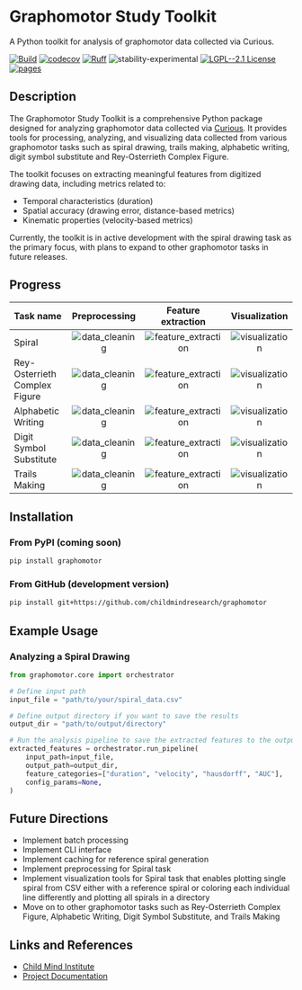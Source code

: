 # Graphomotor Study Toolkit

A Python toolkit for analysis of graphomotor data collected via Curious.

[![Build](https://github.com/childmindresearch/graphomotor/actions/workflows/test.yaml/badge.svg?branch=main)](https://github.com/childmindresearch/graphomotor/actions/workflows/test.yaml?query=branch%3Amain)
[![codecov](https://codecov.io/gh/childmindresearch/graphomotor/branch/main/graph/badge.svg?token=22HWWFWPW5)](https://codecov.io/gh/childmindresearch/graphomotor)
[![Ruff](https://img.shields.io/endpoint?url=https://raw.githubusercontent.com/astral-sh/ruff/main/assets/badge/v2.json)](https://github.com/astral-sh/ruff)
![stability-experimental](https://img.shields.io/badge/stability-experimental-orange.svg)
[![LGPL--2.1 License](https://img.shields.io/badge/license-LGPL--2.1-blue.svg)](https://github.com/childmindresearch/graphomotor/blob/main/LICENSE)
[![pages](https://img.shields.io/badge/api-docs-blue)](https://childmindresearch.github.io/graphomotor)

## Description

The Graphomotor Study Toolkit is a comprehensive Python package designed for analyzing graphomotor data collected via [Curious](https://www.gettingcurious.com/). It provides tools for processing, analyzing, and visualizing data collected from various graphomotor tasks such as spiral drawing, trails making, alphabetic writing, digit symbol substitute and Rey-Osterrieth Complex Figure.

The toolkit focuses on extracting meaningful features from digitized drawing data, including metrics related to:

- Temporal characteristics (duration)
- Spatial accuracy (drawing error, distance-based metrics)
- Kinematic properties (velocity-based metrics)

Currently, the toolkit is in active development with the spiral drawing task as the primary focus, with plans to expand to other graphomotor tasks in future releases.

## Progress

| Task name | Preprocessing | Feature extraction | Visualization |
| :--- | :---: | :---: | :---: |
| Spiral | ![data_cleaning](https://img.shields.io/badge/pending-red) | ![feature_extraction](https://img.shields.io/badge/in_progress-yellow) | ![visualization](https://img.shields.io/badge/pending-red) |
| Rey-Osterrieth Complex Figure | ![data_cleaning](https://img.shields.io/badge/pending-red) | ![feature_extraction](https://img.shields.io/badge/pending-red) | ![visualization](https://img.shields.io/badge/pending-red) |
| Alphabetic Writing | ![data_cleaning](https://img.shields.io/badge/pending-red)|  ![feature_extraction](https://img.shields.io/badge/pending-red) | ![visualization](https://img.shields.io/badge/pending-red) |
| Digit Symbol Substitute | ![data_cleaning](https://img.shields.io/badge/pending-red)|  ![feature_extraction](https://img.shields.io/badge/pending-red) | ![visualization](https://img.shields.io/badge/pending-red) |
| Trails Making |  ![data_cleaning](https://img.shields.io/badge/pending-red) | ![feature_extraction](https://img.shields.io/badge/pending-red) | ![visualization](https://img.shields.io/badge/pending-red) |

## Installation

### From PyPI (coming soon)

```sh
pip install graphomotor
```

### From GitHub (development version)

```sh
pip install git+https://github.com/childmindresearch/graphomotor
```

## Example Usage

### Analyzing a Spiral Drawing

```python
from graphomotor.core import orchestrator

# Define input path
input_file = "path/to/your/spiral_data.csv"

# Define output directory if you want to save the results
output_dir = "path/to/output/directory"

# Run the analysis pipeline to save the extracted features to the output directory and return the extracted features as a dictionary
extracted_features = orchestrator.run_pipeline(
    input_path=input_file,
    output_path=output_dir,
    feature_categories=["duration", "velocity", "hausdorff", "AUC"],
    config_params=None,
)
```

## Future Directions

- Implement batch processing
- Implement CLI interface
- Implement caching for reference spiral generation
- Implement preprocessing for Spiral task
- Implement visualization tools for Spiral task that enables plotting single spiral from CSV either with a reference spiral or coloring each individual line differently and plotting all spirals in a directory
- Move on to other graphomotor tasks such as Rey-Osterrieth Complex Figure, Alphabetic Writing, Digit Symbol Substitute, and Trails Making

## Links and References

- [Child Mind Institute](https://childmind.org/)
- [Project Documentation](https://childmindresearch.github.io/graphomotor)
